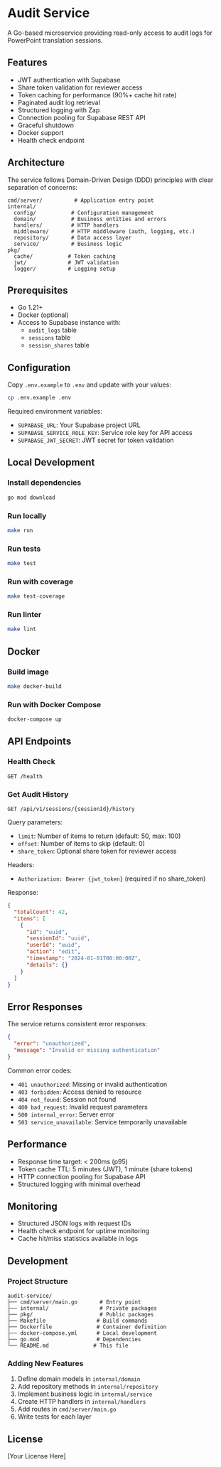 # Audit Service

A Go-based microservice providing read-only access to audit logs for PowerPoint translation sessions.

## Features

- JWT authentication with Supabase
- Share token validation for reviewer access
- Token caching for performance (90%+ cache hit rate)
- Paginated audit log retrieval
- Structured logging with Zap
- Connection pooling for Supabase REST API
- Graceful shutdown
- Docker support
- Health check endpoint

## Architecture

The service follows Domain-Driven Design (DDD) principles with clear separation of concerns:

```
cmd/server/          # Application entry point
internal/
  config/           # Configuration management
  domain/           # Business entities and errors
  handlers/         # HTTP handlers
  middleware/       # HTTP middleware (auth, logging, etc.)
  repository/       # Data access layer
  service/          # Business logic
pkg/
  cache/           # Token caching
  jwt/             # JWT validation
  logger/          # Logging setup
```

## Prerequisites

- Go 1.21+
- Docker (optional)
- Access to Supabase instance with:
  - `audit_logs` table
  - `sessions` table
  - `session_shares` table

## Configuration

Copy `.env.example` to `.env` and update with your values:

```bash
cp .env.example .env
```

Required environment variables:
- `SUPABASE_URL`: Your Supabase project URL
- `SUPABASE_SERVICE_ROLE_KEY`: Service role key for API access
- `SUPABASE_JWT_SECRET`: JWT secret for token validation

## Local Development

### Install dependencies
```bash
go mod download
```

### Run locally
```bash
make run
```

### Run tests
```bash
make test
```

### Run with coverage
```bash
make test-coverage
```

### Run linter
```bash
make lint
```

## Docker

### Build image
```bash
make docker-build
```

### Run with Docker Compose
```bash
docker-compose up
```

## API Endpoints

### Health Check
```
GET /health
```

### Get Audit History
```
GET /api/v1/sessions/{sessionId}/history
```

Query parameters:
- `limit`: Number of items to return (default: 50, max: 100)
- `offset`: Number of items to skip (default: 0)
- `share_token`: Optional share token for reviewer access

Headers:
- `Authorization: Bearer {jwt_token}` (required if no share_token)

Response:
```json
{
  "totalCount": 42,
  "items": [
    {
      "id": "uuid",
      "sessionId": "uuid",
      "userId": "uuid",
      "action": "edit",
      "timestamp": "2024-01-01T00:00:00Z",
      "details": {}
    }
  ]
}
```

## Error Responses

The service returns consistent error responses:

```json
{
  "error": "unauthorized",
  "message": "Invalid or missing authentication"
}
```

Common error codes:
- `401 unauthorized`: Missing or invalid authentication
- `403 forbidden`: Access denied to resource
- `404 not_found`: Session not found
- `400 bad_request`: Invalid request parameters
- `500 internal_error`: Server error
- `503 service_unavailable`: Service temporarily unavailable

## Performance

- Response time target: < 200ms (p95)
- Token cache TTL: 5 minutes (JWT), 1 minute (share tokens)
- HTTP connection pooling for Supabase API
- Structured logging with minimal overhead

## Monitoring

- Structured JSON logs with request IDs
- Health check endpoint for uptime monitoring
- Cache hit/miss statistics available in logs

## Development

### Project Structure
```
audit-service/
├── cmd/server/main.go       # Entry point
├── internal/                # Private packages
├── pkg/                     # Public packages
├── Makefile                # Build commands
├── Dockerfile              # Container definition
├── docker-compose.yml      # Local development
├── go.mod                  # Dependencies
└── README.md              # This file
```

### Adding New Features

1. Define domain models in `internal/domain`
2. Add repository methods in `internal/repository`
3. Implement business logic in `internal/service`
4. Create HTTP handlers in `internal/handlers`
5. Add routes in `cmd/server/main.go`
6. Write tests for each layer

## License

[Your License Here] 